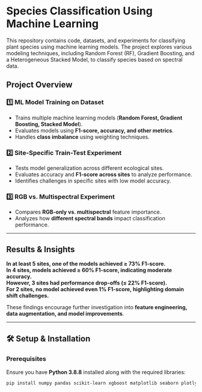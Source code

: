 #  Species Classification Using Machine Learning  

This repository contains code, datasets, and experiments for classifying plant species using machine learning models. The project explores various modeling techniques, including Random Forest (RF), Gradient Boosting, and a Heterogeneous Stacked Model, to classify species based on spectral data.


##  Project Overview  

### **1️⃣ ML Model Training on Dataset**  
- Trains multiple machine learning models (**Random Forest, Gradient Boosting, Stacked Model**).
- Evaluates models using **F1-score, accuracy, and other metrics**.
- Handles **class imbalance** using weighting techniques.

### **2️⃣ Site-Specific Train-Test Experiment**  
- Tests model generalization across different ecological sites.
- Evaluates accuracy and **F1-score across sites** to analyze performance.
- Identifies challenges in specific sites with low model accuracy.

### **3️⃣ RGB vs. Multispectral Experiment**  
- Compares **RGB-only vs. multispectral** feature importance.
- Analyzes how **different spectral bands** impact classification performance.

---

## Results & Insights  

 **In at least 5 sites, one of the models achieved ≥ 73% F1-score.**  
 **In 4 sites, models achieved ≥ 60% F1-score, indicating moderate accuracy.**  
 **However, 3 sites had performance drop-offs (≤ 22% F1-score).**  
 **For 2 sites, no model achieved even 1% F1-score, highlighting domain shift challenges.**  

 These findings encourage further investigation into **feature engineering, data augmentation, and model improvements**.

---

## 🛠️ Setup & Installation  

### **Prerequisites**  
Ensure you have **Python 3.8.8** installed along with the required libraries:  

```bash
pip install numpy pandas scikit-learn xgboost matplotlib seaborn plotly



